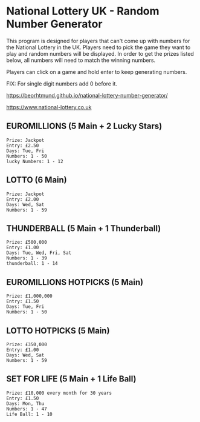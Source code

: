 # National Lottery UK - Random Number Generator
This program is designed for players that can't come up with numbers for the National Lottery in the UK. Players need to pick the game they want to play and random numbers will be displayed. In order to get the prizes listed below, all numbers will need to match the winning numbers.

Players can click on a game and hold enter to keep generating numbers.

FIX: For single digit numbers add 0 before it.

https://beorhtmund.github.io/national-lottery-number-generator/

https://www.national-lottery.co.uk

## EUROMILLIONS (5 Main + 2 Lucky Stars)

```
Prize: Jackpot
Entry: £2.50
Days: Tue, Fri
Numbers: 1 - 50
lucky Numbers: 1 - 12
```

## LOTTO (6 Main)

```
Prize: Jackpot
Entry: £2.00
Days: Wed, Sat
Numbers: 1 - 59
```

## THUNDERBALL (5 Main + 1 Thunderball)

```
Prize: £500,000
Entry: £1.00
Days: Tue, Wed, Fri, Sat
Numbers: 1 - 39
thunderball: 1 - 14
```

## EUROMILLIONS HOTPICKS (5 Main)

```
Prize: £1,000,000
Entry: £1.50
Days: Tue, Fri
Numbers: 1 - 50
```

## LOTTO HOTPICKS (5 Main)

```
Prize: £350,000
Entry: £1.00
Days: Wed, Sat
Numbers: 1 - 59
```

## SET FOR LIFE (5 Main + 1 Life Ball)

```
Prize: £10,000 every month for 30 years
Entry: £1.50
Days: Mon, Thu
Numbers: 1 - 47
Life Ball: 1 - 10
```

